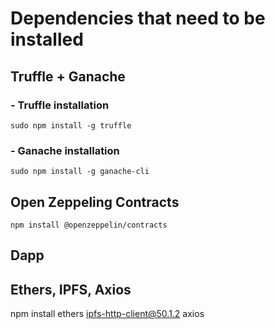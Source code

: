 # Dependencies that need to be installed
## Truffle + Ganache
### - Truffle installation
`sudo npm install -g truffle`
### - Ganache installation
`sudo npm install -g ganache-cli`
## Open Zeppeling Contracts
`npm install @openzeppelin/contracts`

## Dapp
## Ethers, IPFS, Axios
npm install ethers ipfs-http-client@50.1.2 axios 
